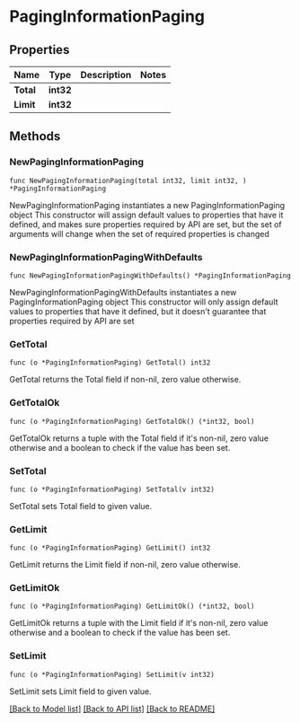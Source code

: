 # PagingInformationPaging

## Properties

Name | Type | Description | Notes
------------ | ------------- | ------------- | -------------
**Total** | **int32** |  | 
**Limit** | **int32** |  | 

## Methods

### NewPagingInformationPaging

`func NewPagingInformationPaging(total int32, limit int32, ) *PagingInformationPaging`

NewPagingInformationPaging instantiates a new PagingInformationPaging object
This constructor will assign default values to properties that have it defined,
and makes sure properties required by API are set, but the set of arguments
will change when the set of required properties is changed

### NewPagingInformationPagingWithDefaults

`func NewPagingInformationPagingWithDefaults() *PagingInformationPaging`

NewPagingInformationPagingWithDefaults instantiates a new PagingInformationPaging object
This constructor will only assign default values to properties that have it defined,
but it doesn't guarantee that properties required by API are set

### GetTotal

`func (o *PagingInformationPaging) GetTotal() int32`

GetTotal returns the Total field if non-nil, zero value otherwise.

### GetTotalOk

`func (o *PagingInformationPaging) GetTotalOk() (*int32, bool)`

GetTotalOk returns a tuple with the Total field if it's non-nil, zero value otherwise
and a boolean to check if the value has been set.

### SetTotal

`func (o *PagingInformationPaging) SetTotal(v int32)`

SetTotal sets Total field to given value.


### GetLimit

`func (o *PagingInformationPaging) GetLimit() int32`

GetLimit returns the Limit field if non-nil, zero value otherwise.

### GetLimitOk

`func (o *PagingInformationPaging) GetLimitOk() (*int32, bool)`

GetLimitOk returns a tuple with the Limit field if it's non-nil, zero value otherwise
and a boolean to check if the value has been set.

### SetLimit

`func (o *PagingInformationPaging) SetLimit(v int32)`

SetLimit sets Limit field to given value.



[[Back to Model list]](../README.md#documentation-for-models) [[Back to API list]](../README.md#documentation-for-api-endpoints) [[Back to README]](../README.md)


